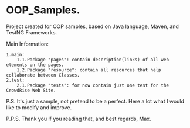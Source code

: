 # OOP_Samples.

Project created for OOP samples, based on Java language, Maven, and TestNG Frameworks.

Main Information:

    1.main:
        1.1.Package "pages": contain description(links) of all web elements on the pages.
        1.2.Package "resource": contain all resources that help collaborate between Classes.
    2.test:
        2.1.Package "tests": for now contain just one test for the CrowdRise Web Site.

P.S. It's just a sample, not pretend to be a perfect.
     Here a lot what I would like to modify and improve.

P.P.S.
Thank you if you reading that, and best regards,
Max.

